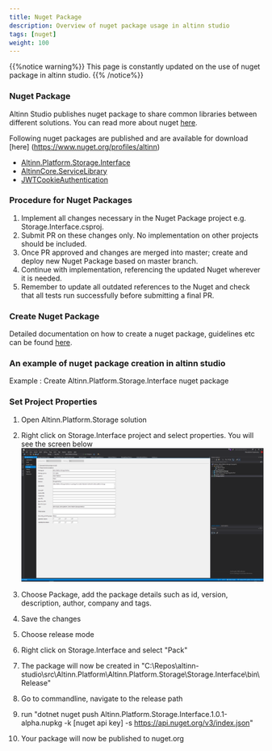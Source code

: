 ```yaml
---
title: Nuget Package
description: Overview of nuget package usage in altinn studio
tags: [nuget]
weight: 100
---
```

{{%notice warning%}}
This page is constantly updated on the use of nuget package in altinn studio. 
{{% /notice%}}

### Nuget Package

Altinn Studio publishes nuget package to share common libraries between different solutions. You can read more about nuget [here](https://www.nuget.org/).

Following nuget packages are published and are available for download [here] (https://www.nuget.org/profiles/altinn)

- [Altinn.Platform.Storage.Interface](https://www.nuget.org/packages/Altinn.Platform.Storage.Interface/)
- [AltinnCore.ServiceLibrary](https://www.nuget.org/packages/AltinnCore.ServiceLibrary/)
- [JWTCookieAuthentication](https://www.nuget.org/packages/JWTCookieAuthentication/)


### Procedure for Nuget Packages
1.	Implement all changes necessary in the Nuget Package project e.g. Storage.Interface.csproj.
2.	Submit PR on these changes only. No implementation on other projects should be included.
3.	Once PR approved and changes are merged into master; create and deploy new Nuget Package based on master branch.  
4.	Continue with implementation, referencing the updated Nuget wherever it is needed. 
5.	Remember to update all outdated references to the Nuget and check that all tests run successfully before submitting a final PR. 


### Create Nuget Package

Detailed documentation on how to create a nuget package, guidelines etc can be found [here](https://docs.microsoft.com/en-us/nuget/quickstart/create-and-publish-a-package-using-visual-studio). 

### An example of  nuget package creation in altinn studio

Example : Create Altinn.Platform.Storage.Interface nuget package

### Set Project Properties

1. Open Altinn.Platform.Storage solution
2. Right click on Storage.Interface project and select properties. You will see the screen below
![Project Properties](storageinterface-props.png?width=1000 "Project Properties")

3. Choose Package, add the package details such as id, version, description, author, company and tags.
4. Save the changes
5. Choose release mode
6. Right click on Storage.Interface and select "Pack"
7. The package will now be created in "C:\Repos\altinn-studio\src\Altinn.Platform\Altinn.Platform.Storage\Storage.Interface\bin\Release"
8. Go to commandline, navigate to the release path
9. run "dotnet nuget push Altinn.Platform.Storage.Interface.1.0.1-alpha.nupkg -k [nuget api key] -s https://api.nuget.org/v3/index.json"
10. Your package will now be published to nuget.org


